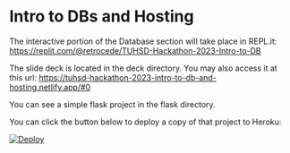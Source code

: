 # Intro to DBs and Hosting

The interactive portion of the Database section will take place in REPL.it: https://replit.com/@retrocede/TUHSD-Hackathon-2023-Intro-to-DB

The slide deck is located in the deck directory. You may also access it at this url:  https://tuhsd-hackathon-2023-intro-to-db-and-hosting.netlify.app/#0

You can see a simple flask project in the flask directory.

You can click the button below to deploy a copy of that project to Heroku:

[![Deploy](https://www.herokucdn.com/deploy/button.svg)](https://heroku.com/deploy?template=https://github.com/retrocede/flask-heroku-deploy)
